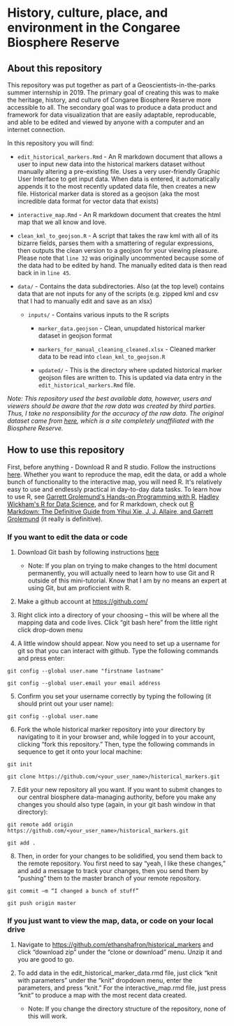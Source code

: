 # History, culture, place, and environment in the Congaree Biosphere Reserve

## About this repository

This repository was put together as part of a Geoscientists-in-the-parks summer internship in 2019. The primary goal of creating this was to make the heritage, history, and culture of Congaree Biosphere Reserve more accessible to all. The secondary goal was to produce a data product and framework for data visualization that are easily adaptable, reproducable, and able to be edited and viewed by anyone with a computer and an internet connection.

In this repository you will find:

* `edit_historical_markers.Rmd` - An R markdown document that allows a user to input new data into the historical markers dataset without manually altering a pre-existing file. Uses a very user-friendly Graphic User Interface to get input data. When data is entered, it automatically appends it to the most recently updated data file, then creates a new file. Historical marker data is stored as a geojson (aka the most incredible data format for vector data that exists)

* `interactive_map.Rmd` - An R markdown document that creates the html map that we all know and love.

* `clean_kml_to_geojson.R` - A script that takes the raw kml with all of its bizarre fields, parses them with a smattering of regular expressions, then outputs the clean version to a geojson for your viewing pleasure. Please note that `line 32` was originally uncommented because some of the data had to be edited by hand. The manually edited data is then read back in in `line 45`.

* `data/` - Contains the data subdirectories. Also (at the top level) contains data that are not inputs for any of the scripts (e.g. zipped kml and csv that I had to manually edit and save as an xlsx)

   * `inputs/` - Contains various inputs to the R scripts
   
      * `marker_data.geojson` - Clean, unupdated historical marker dataset in geojson format
      
      * `markers_for_manual_cleaning_cleaned.xlsx` - Cleaned marker data to be read into `clean_kml_to_geojson.R`
      
      * `updated/` - This is the directory where updated historical marker geojson files are written to. This is updated via data entry in the `edit_historical_markers.Rmd` file.

*Note: This repository used the best available data, however, users and viewers should be aware that the raw data was created by third parties. Thus, I take no responsibility for the accuracy of the raw data. The original dataset came from [here](https://www.google.com/maps/d/viewer?mid=1t3m4iA_-a3hA8J_oPtxxNJJ2M_A&ll=33.69049557907872%2C-81.32880159895848&z=7), which is a site completely unaffiliated with the Biosphere Reserve.*


## How to use this repository

First, before anything - Download R and R studio. Follow the instructions [here](https://www.ics.uci.edu/~sternh/courses/210/InstallingRandRStudio.pdf). Whether you want to reproduce the map, edit the data, or add a whole bunch of functionality to the interactive map, you will need R. It's relatively easy to use and endlessly practical in day-to-day data tasks. To learn how to use R, see [Garrett Grolemund's Hands-on Programming with R](https://rstudio-education.github.io/hopr/), [Hadley Wickham's R for Data Science](https://r4ds.had.co.nz/), and for R markdown, check out [R Markdown: The Definitive Guide from Yihui Xie, J. J. Allaire, and Garrett Grolemund](https://bookdown.org/yihui/rmarkdown/) (it really is definitive).

### If you want to edit the data or code

   1.	Download Git bash by following instructions [here](https://www.atlassian.com/git/tutorials/install-git) 
    
         -  Note: If you plan on trying to make changes to the html document permanently, you will actually need to learn how to use Git and R outside of this mini-tutorial. Know that I am by no means an expert at using Git, but am proficcient with R.
        
  2.	Make a github account at https://github.com/
    
  3.	Right click into a directory of your choosing – this will be where all the mapping data and code lives. Click “git bash here” from the little right click drop-down menu

  4. A little window should appear. Now you need to set up a username for git so that you can interact with github. Type the following commands and press enter: 
    
`git config --global user.name "firstname lastname"`
        
`git config --global user.email your email address`
        
 5. Confirm you set your username correctly by typing the following (it should print out your user name):
    
`git config --global user.name`
        
 6. Fork the whole historical marker repository into your directory by navigating to it in your browser and, while logged in to your account, clicking “fork this repository.” Then, type the following commands in sequence to get it onto your local machine:
    
`git init`
        
`git clone https://github.com/<your_user_name>/historical_markers.git`
        
 7.	Edit your new repository all you want. If you want to submit changes to our central biosphere data-managing authority, before you make any changes you should also type (again, in your git bash window in that directory):
    
`git remote add origin https://github.com/<your_user_name>/historical_markers.git`
        
`git add .`
        
8.	Then, in order for your changes to be solidified, you send them back to the remote repository. You first need to say “yeah, I like these changes,” and add a message to track your changes, then you send them by “pushing” them to the master branch of your remote repository.
    
`git commit –m “I changed a bunch of stuff”`
        
`git push origin master`

### If you just want to view the map, data, or code on your local drive
1.	Navigate to https://github.com/ethanshafron/historical_markers and click “download zip” under the “clone or download” menu. Unzip it and you are good to go.

2.	To add data in the edit_historical_marker_data.rmd file, just click “knit with parameters” under the “knit” dropdown menu, enter the parameters, and press “knit.” For the interactive_map.rmd file, just press “knit” to produce a map with the most recent data created.

      -	Note: If you change the directory structure of the repository, none of this will work.

